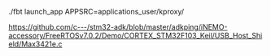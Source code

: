 ./fbt launch_app APPSRC=applications_user/kproxy/



https://github.com/c---/stm32-adk/blob/master/adkping/iNEMO-accessory/FreeRTOSv7.0.2/Demo/CORTEX_STM32F103_Keil/USB_Host_Shield/Max3421e.c